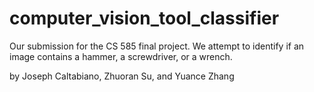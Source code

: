 # computer_vision_tool_classifier
Our submission for the CS 585 final project. We attempt to identify if an image contains a hammer, a screwdriver, or a wrench.

by Joseph Caltabiano, Zhuoran Su, and Yuance Zhang

